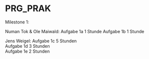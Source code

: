 # PRG_PRAK

Milestone 1:

Numan Tok & Ole Maiwald:
Aufgabe 1a 1 Stunde
Aufgabe 1b 1 Stunde

Jens Weigel:
Aufgabe 1c 5 Stunden  
Aufgabe 1d 3 Stunden  
Aufgabe 1e 2 Stunden  
